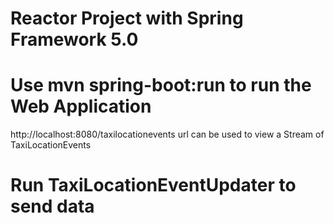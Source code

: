 Reactor Project with Spring Framework 5.0
=========================================

# Use mvn spring-boot:run to run the Web Application

http://localhost:8080/taxilocationevents url can be used to view a Stream of TaxiLocationEvents

# Run TaxiLocationEventUpdater to send data

